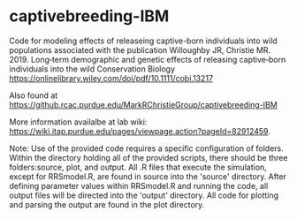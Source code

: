 # captivebreeding-IBM
Code for modeling effects of releaseing captive-born individuals into wild populations associated with the publication 
Willoughby JR, Christie MR. 2019. Long‐term demographic and genetic effects of releasing captive‐born individuals into the wild Conservation Biology https://onlinelibrary.wiley.com/doi/pdf/10.1111/cobi.13217

Also found at
https://github.rcac.purdue.edu/MarkRChristieGroup/captivebreeding-IBM

More information availalbe at lab wiki: https://wiki.itap.purdue.edu/pages/viewpage.action?pageId=82912459.

Note: Use of the provided code requires a specific configuration of folders. Within the directory holding all of the provided scripts, there should be three folders:source, plot, and output. All .R files that execute the simulation, except for RRSmodel.R, are found in source  into the 'source' directory. After defining parameter values within RRSmodel.R and running the code, all output files will be directed into the 'output' directory. All code for plotting and parsing the output are found in the plot directory.
